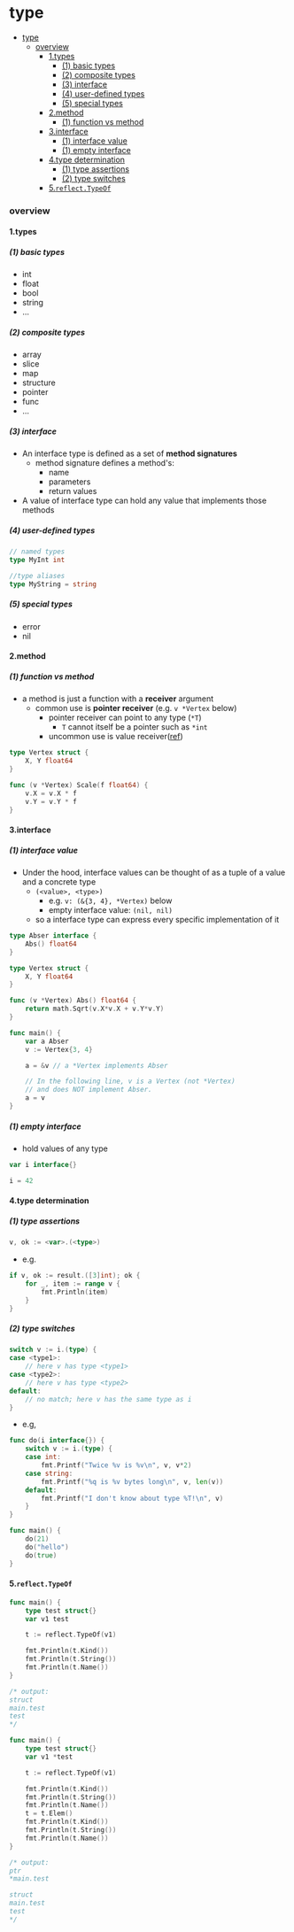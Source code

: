 # type


<!-- @import "[TOC]" {cmd="toc" depthFrom=1 depthTo=6 orderedList=false} -->

<!-- code_chunk_output -->

- [type](#type)
    - [overview](#overview)
      - [1.types](#1types)
        - [(1) basic types](#1-basic-types)
        - [(2) composite types](#2-composite-types)
        - [(3) interface](#3-interface)
        - [(4) user-defined types](#4-user-defined-types)
        - [(5) special types](#5-special-types)
      - [2.method](#2method)
        - [(1) function vs method](#1-function-vs-method)
      - [3.interface](#3interface)
        - [(1) interface value](#1-interface-value)
        - [(1) empty interface](#1-empty-interface)
      - [4.type determination](#4type-determination)
        - [(1) type assertions](#1-type-assertions)
        - [(2) type switches](#2-type-switches)
      - [5.`reflect.TypeOf`](#5reflecttypeof)

<!-- /code_chunk_output -->

### overview

#### 1.types

##### (1) basic types
* int
* float
* bool
* string
* ...

##### (2) composite types
* array
* slice
* map
* structure
* pointer
* func
* ...

##### (3) interface
* An interface type is defined as a set of **method signatures**
  * method signature defines a method's:
    * name
    * parameters
    * return values
* A value of interface type can hold any value that implements those methods

##### (4) user-defined types

```go
// named types
type MyInt int

//type aliases
type MyString = string
```

##### (5) special types
* error
* nil

#### 2.method

##### (1) function vs method
* a method is just a function with a **receiver** argument
  * common use is **pointer receiver** (e.g. `v *Vertex` below)
    * pointer receiver can point to any type (`*T`)
      * `T` cannot itself be a pointer such as `*int`
    * uncommon use is value receiver([ref](https://go.dev/tour/methods/1))
```go
type Vertex struct {
	X, Y float64
}

func (v *Vertex) Scale(f float64) {
	v.X = v.X * f
	v.Y = v.Y * f
}
```

#### 3.interface

##### (1) interface value
* Under the hood, interface values can be thought of as a tuple of a value and a concrete type
  * `(<value>, <type>)` 
    * e.g. `v: (&{3, 4}, *Vertex)` below
    * empty interface value: `(nil, nil)`
  * so a interface type can express every specific implementation of it

```go
type Abser interface {
	Abs() float64
}

type Vertex struct {
	X, Y float64
}

func (v *Vertex) Abs() float64 {
	return math.Sqrt(v.X*v.X + v.Y*v.Y)
}

func main() {
	var a Abser
	v := Vertex{3, 4}

	a = &v // a *Vertex implements Abser

	// In the following line, v is a Vertex (not *Vertex)
	// and does NOT implement Abser.
	a = v
}
```

##### (1) empty interface
* hold values of any type
```go
var i interface{}

i = 42
```

#### 4.type determination

##### (1) type assertions

```go
v, ok := <var>.(<type>)
```

* e.g.
```go
if v, ok := result.([3]int); ok {
    for _, item := range v {
        fmt.Println(item)
    }
}
```

##### (2) type switches

```go
switch v := i.(type) {
case <type1>:
    // here v has type <type1>
case <type2>:
    // here v has type <type2>
default:
    // no match; here v has the same type as i
}
```

* e.g,
```go
func do(i interface{}) {
	switch v := i.(type) {
	case int:
		fmt.Printf("Twice %v is %v\n", v, v*2)
	case string:
		fmt.Printf("%q is %v bytes long\n", v, len(v))
	default:
		fmt.Printf("I don't know about type %T!\n", v)
	}
}

func main() {
	do(21)
	do("hello")
	do(true)
}
```

#### 5.`reflect.TypeOf`

```go
func main() {
	type test struct{}
	var v1 test

	t := reflect.TypeOf(v1)

	fmt.Println(t.Kind())
	fmt.Println(t.String())
	fmt.Println(t.Name())
}

/* output:
struct
main.test
test
*/
```

```go
func main() {
	type test struct{}
	var v1 *test

	t := reflect.TypeOf(v1)

	fmt.Println(t.Kind())
	fmt.Println(t.String())
	fmt.Println(t.Name())
	t = t.Elem()
	fmt.Println(t.Kind())
	fmt.Println(t.String())
	fmt.Println(t.Name())
}

/* output:
ptr
*main.test

struct
main.test
test
*/
```
